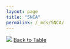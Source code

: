 ```yaml
---
layout: page
title: "SNCA"
permalink: /_mds/SNCA/
---
```


![](../../alns_9.28.22/aln_5HSAA101861_0.973.png?raw=true
)
[Back to Table](../../display)

